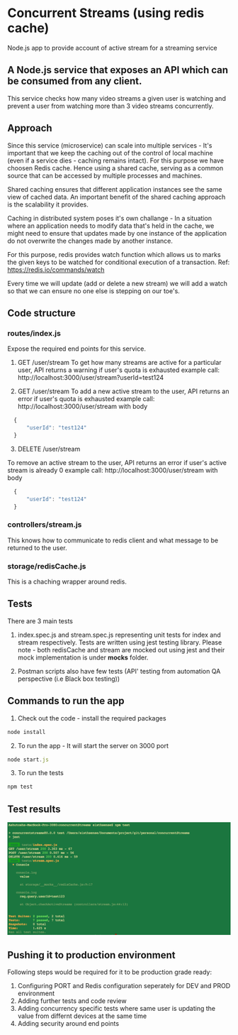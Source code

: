 # Concurrent Streams (using redis cache)
Node.js app to provide account of active stream for a streaming service

## A Node.js service that exposes an API which can be consumed from any client.
This service checks how many video streams a given user is watching and prevent a user
from watching more than 3 video streams concurrently.

## Approach
Since this service (microservice) can scale into multiple services - It's important that we keep the caching out of the control of local machine (even if a service dies - caching remains intact). For this purpose we have choosen Redis cache.
Hence using a shared cache, serving as a common source that can be accessed by multiple processes and machines.

Shared caching ensures that different application instances see the same view of cached data. An important benefit of the shared caching approach is the scalability it provides. 

Caching in distributed system poses it's own challange - In a situation where an application needs to modify data that's held in the cache, we might need to ensure that updates made by one instance of the application do not overwrite the changes made by another instance.

For this purpose, redis provides watch function which allows us to marks the given keys to be watched for conditional execution of a transaction. Ref: https://redis.io/commands/watch

Every time we will update (add or delete a new stream) we will add a watch so that we can ensure no one else is stepping on our toe's.

## Code structure

### routes/index.js
Expose the required end points for this service.

1. GET /user/stream
To get how many streams are active for a particular user, API returns a warning if user's quota is exhausted
example call: http://localhost:3000/user/stream?userId=test124

2. GET /user/stream
To add a new active stream to the user, API returns an error if user's quota is exhausted
example call: http://localhost:3000/user/stream
with body 
```javascript
  {
      "userId": "test124"
  }
  ```

3. DELETE /user/stream

To remove an active stream to the user, API returns an error if user's active stream is already 0 
example call: http://localhost:3000/user/stream
with body 

```javascript
  {
      "userId": "test124"
  }
  ```

### controllers/stream.js

This knows how to communicate to redis client and what message to be returned to the user.


### storage/redisCache.js

This is a chaching wrapper around redis.

## Tests

There are 3 main tests

1. index.spec.js and stream.spec.js representing unit tests for index and stream respectively. Tests are written using
jest testing library. Please note - both redisCache and stream are mocked out using jest and their mock implementation is under __mocks__ folder.

2. Postman scripts also have few tests (API' testing from automation QA perspective (i.e Black box testing))

## Commands to run the app

1. Check out the code - install the required packages
```javascript 
node install
```

2. To run the app - It will start the server on 3000 port
```javascript 
node start.js
```
3. To run the tests 
```javascript 
npm test
```

## Test results

<p align="center">
  <img src="https://github.com/ashutoshchauhan13/concurrentStreams/blob/master/screen-shot/tests.png?raw=true">
</p>

## Pushing it to production environment

Following steps would be required for it to be production grade ready:

1. Configuring PORT and Redis configuration seperately for DEV and PROD environment
2. Adding further tests and code review
3. Adding concurrency specific tests where same user is updating the value from differnt devices at the same time
4. Adding security around end points








